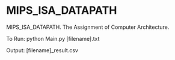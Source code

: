 # MIPS_ISA_DATAPATH
MIPS_ISA_DATAPATH. The Assignment of Computer Architecture.

To Run:
python Main.py [filename].txt

Output:
[filename]_result.csv
